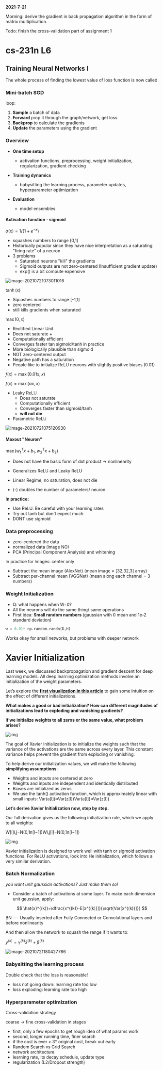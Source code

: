 **2021-7-21**

Morning: derive the gradient in back propagation algorithm in the form of matrix multiplication.

Todo: finish the cross-validation part of assignment 1

# cs-231n L6

## Training Neural Networks I

The whole process of finding the lowest value of loss function is now called

### Mini-batch SGD 

loop:

1. **Sample** a batch of data
2. **Forward** prop it through the graph/network, get loss
3. **Backprop** to calculate the gradients
4. **Update** the parameters using the gradient

### Overview

- **One time setup**

  - activation functions, preprocessing, weight initialization, regularization, gradient checking

- **Training dynamics**

  - babysitting the learning process, parameter updates, hyperparameter optimization

- **Evaluation**

  - model ensembles

  

#### Activation function - sigmoid

$\sigma(x)=1/(1+e^{-x})$

- squashes numbers to range [0,1]
- Historically popular since they have nice interpretation as a saturating "firing rate"  of a neuron
- 3 problems
  - Saturated neurons "kill" the gradients
  - Sigmoid outputs are not zero-centered (Insufficient gradient update)
  - exp() is a bit compute expensive

![image-20210721073011016](C:\Users\fyx\AppData\Roaming\Typora\typora-user-images\image-20210721073011016.png)

$\tanh(x)$

- Squashes numbers to range [-1,1]
- zero centered
- still kills gradients when saturated

$\max(0,x)$

- Rectified Linear Unit
- Does not saturate +
- Computationally efficient
- Converges faster tan sigmoid/tanh in practice
- More biologically plausible than sigmoid
- NOT zero-centered output
- Negative path has a saturation
- People like to initialize ReLU neurons with slightly positive biases (0.01)

$f(x)=\max(0.01x,x)$

$f(x)=\max(\alpha x,x)$

- Leaky ReLU
  - Does not saturate
  - Computationally efficient
  - Converges faster than sigmoid/tanh
  - **will not die**
- Parametric ReLU

![image-20210721075120930](C:\Users\fyx\AppData\Roaming\Typora\typora-user-images\image-20210721075120930.png)

#### Maxout "Neuron"

$\max(w_1^Tx+b_1,w_2^Tx+b_2)$

- Does not have the basic form of dot product -> nonlinearity

- Generalizes ReLU and Leaky ReLU

- Linear Regime, no saturation, does not die

- (-) doubles the number of parameters/ neuron

  

**In practice:**

- Use ReLU. Be careful with your learning rates
- Try out tanh but don't expect much
- DONT use sigmoid

### Data preprocessing

- zero-centered the data
- normalized data (image NO)
- PCA (Principal Component Analysis) and whitening

In practice for Images: center only

- Subtract the mean image (AlexNet) (mean image = [32,32,3] array)
- Subtract per-channel mean (VGGNet) (mean along each channel = 3 numbers)

### Weight Initialization

- Q: what happens when W=0?
- All the neurons will do the same thing/ same operations
- First idea: **Small random numbers** (gaussian with 0 mean and 1e-2 standard deviation)

```python
w = 0.01* np.random.randn(D,H)
```

Works okay for small networks, but problems with deeper network

# Xavier Initialization

Last week, we discussed backpropagation and gradient descent for deep learning models. All deep learning optimization methods involve an initialization of the weight parameters.

Let’s explore the **[first visualization in this article](https://www.deeplearning.ai/ai-notes/initialization/index.html)** to gain some intuition on the effect of different initializations.

**What makes a good or bad initialization? How can different magnitudes of initializations lead to exploding and vanishing gradients?**

**If we initialize weights to all zeros or the same value, what problem arises?**

![img](https://cs230.stanford.edu/doks-theme/assets/images/section/4/viz.png)

The goal of Xavier Initialization is to initialize the weights such that the variance of the activations are the same across every layer. This constant variance helps prevent the gradient from exploding or vanishing.

To help derive our initialization values, we will make the following **simplifying assumptions**:

- Weights and inputs are centered at zero
- Weights and inputs are independent and identically distributed
- Biases are initialized as zeros
- We use the tanh() activation function, which is approximately linear with small inputs: Var(a[l])≈Var(z[l])Var(a[l])≈Var(z[l])

**Let’s derive Xavier Initialization now, step by step.**

Our full derivation gives us the following initialization rule, which we apply to all weights:

W[l]i,j=N(0,1n[l−1])Wi,j[l]=N(0,1n[l−1])

![img](https://cs230.stanford.edu/doks-theme/assets/images/section/5/proof.png)

Xavier initialization is designed to work well with tanh or sigmoid activation functions. For ReLU activations, look into He initialization, which follows a very similar derivation.

### Batch Normalization

*you want unit gaussian activations? Just make them so!*

-  Consider a batch of activations at some layer. To make each dimension unit gaussian, apply:

$$
\hat{x}^{(k)}=\dfrac{x^{(k)}-E[x^{(k)}]}{\sqrt{Var[x^{(k)}]}}
$$

BN --- Usually inserted after Fully Connected or Convolutional layers and before nonlinearity

And then allow the network to squash the range if it wants to:

$y^{(k)}=\gamma^{(k)}\hat{x}^{(k)}+\beta^{(k)}$

![image-20210721180427766](C:\Users\fyx\AppData\Roaming\Typora\typora-user-images\image-20210721180427766.png)

### Babysitting the learning process

Double check that the loss is reasonable!

- loss not going down: learning rate too low
- loss exploding: learning rate too high

### Hyperparameter optimization

Cross-validation strategy

coarse -> fine cross-validation in stages

- first, only a few epochs to get rough idea of what params work
- second, longer running time, finer search
- if the cost is ever > 3* original cost, break out early
- Random Search vs Grid Search
- network architecture
- learning rate, its decay schedule, update type
- regularization (L2/Dropout strength)



